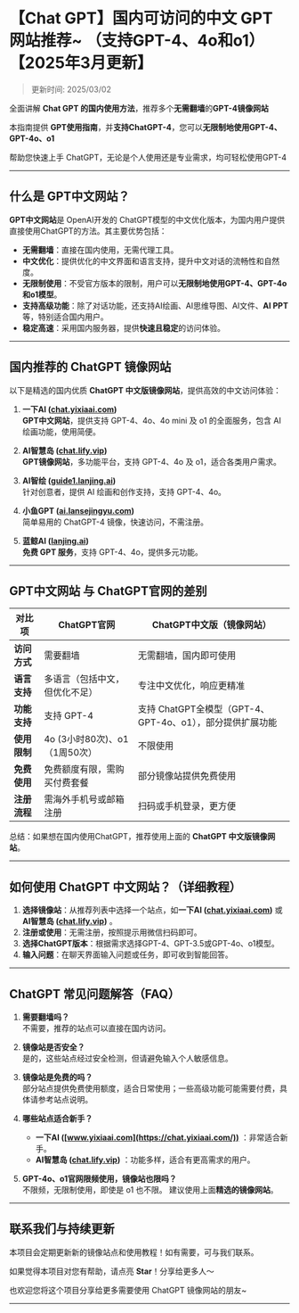 # 【Chat GPT】国内可访问的中文 GPT 网站推荐~ （支持GPT-4、4o和o1）【2025年3月更新】

>更新时间: 2025/03/02    

全面讲解 **Chat GPT 的国内使用方法**，推荐多个**无需翻墙**的**GPT-4镜像网站**

本指南提供 **GPT使用指南**，并**支持ChatGPT-4**，您可以**无限制地使用GPT-4、GPT-4o、o1**

帮助您快速上手 ChatGPT，无论是个人使用还是专业需求，均可轻松使用GPT-4

---

## 什么是 GPT中文网站？

**GPT中文网站**是 OpenAI开发的 ChatGPT模型的中文优化版本，为国内用户提供直接使用ChatGPT的方法。其主要优势包括：

- **无需翻墙**：直接在国内使用，无需代理工具。
- **中文优化**：提供优化的中文界面和语言支持，提升中文对话的流畅性和自然度。
- **无限制使用**：不受官方版本的限制，用户可以**无限制地使用GPT-4、GPT-4o和o1模型**。
- **支持高级功能**：除了对话功能，还支持AI绘画、AI思维导图、AI文件、**AI PPT**等，特别适合国内用户。
- **稳定高速**：采用国内服务器，提供**快速且稳定**的访问体验。

---

## 国内推荐的 ChatGPT 镜像网站

以下是精选的国内优质 **ChatGPT 中文版镜像网站**，提供高效的中文访问体验：

1. **一下AI ([chat.yixiaai.com](https://chat.yixiaai.com/))**  
   **GPT中文网站**，提供支持 GPT-4、4o、4o mini 及 o1 的全面服务，包含 AI 绘画功能，使用简便。

2. **AI智慧岛 ([chat.lify.vip](https://www.yixiaai.com/))**  
   **GPT镜像网站**，多功能平台，支持 GPT-4、4o 及 o1，适合各类用户需求。

3. **AI智绘 ([guide1.lanjing.ai](https://guide1.lanjing.ai/))**  
   针对创意者，提供 AI 绘画和创作支持，支持 GPT-4、4o。

4. **小鱼GPT ([ai.lansejingyu.com](https://ai.lansejingyu.com/))**  
   简单易用的 ChatGPT-4 镜像，快速访问，不需注册。

5. **蓝鲸AI ([lanjing.ai](https://lanjing.ai/))**  
   **免费 GPT 服务**，支持 GPT-4、4o，提供多元功能。

---

## GPT中文网站 与 ChatGPT官网的差别
| 对比项 | ChatGPT官网 | ChatGPT中文版（镜像网站）|
|-------- |-------- |-------- |
| **访问方式** | 需要翻墙 | 无需翻墙，国内即可使用 |
| **语言支持** | 多语言（包括中文，但优化不足） | 专注中文优化，响应更精准 |
| **功能支持** | 支持 GPT-4 | 支持 ChatGPT全模型（GPT-4、GPT-4o、o1），部分提供扩展功能 |
| **使用限制** | 4o (3小时80次)、o1（1周50次） | 不限使用 |
| **免费使用** | 免费额度有限，需购买付费套餐 | 部分镜像站提供免费使用 |
| **注册流程** | 需海外手机号或邮箱注册 | 扫码或手机登录，更方便 |

总结：如果想在国内使用ChatGPT，推荐使用上面的 **ChatGPT 中文版镜像网站**。

---

## 如何使用 ChatGPT 中文网站？（详细教程）

1. **选择镜像站**：从推荐列表中选择一个站点，如**一下AI ([chat.yixiaai.com](https://chat.yixiaai.com/))** 或**AI智慧岛 ([chat.lify.vip](https://www.yixiaai.com/))** 。
2. **注册或使用**：无需注册，按照提示用微信扫码即可。
3. **选择ChatGPT版本**：根据需求选择GPT-4、GPT-3.5或GPT-4o、o1模型。
4. **输入问题**：在聊天界面输入问题或任务，即可收到智能回答。

---

## ChatGPT 常见问题解答（FAQ）

1. **需要翻墙吗？** <br />
   不需要，推荐的站点可以直接在国内访问。

2. **镜像站是否安全？** <br />
   是的，这些站点经过安全检测，但请避免输入个人敏感信息。

3. **镜像站是免费的吗？** <br />
   部分站点提供免费使用额度，适合日常使用；一些高级功能可能需要付费，具体请参考站点说明。

4. **哪些站点适合新手？** <br />
   - **一下AI ([www.yixiaai.com](https://chat.yixiaai.com/))** ：非常适合新手。
   - **AI智慧岛 ([chat.lify.vip](https://www.yixiaai.com/))** ：功能多样，适合有更高需求的用户。

5. **GPT-4o、o1官网限频使用，镜像站也限吗？** <br />
   不限频，无限制使用，即使是 o1 也不限。
   建议使用上面**精选的镜像网站**。

---

## 联系我们与持续更新

本项目会定期更新新的镜像站点和使用教程！如有需要，可与我们联系。

如果觉得本项目对您有帮助，请点亮 **Star**！分享给更多人～

也欢迎您将这个项目分享给更多需要使用 ChatGPT 镜像网站的朋友~

---
